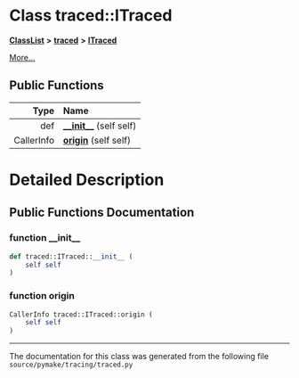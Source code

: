 
# Class traced::ITraced



[**ClassList**](annotated.md) **>** [**traced**](namespacetraced.md) **>** [**ITraced**](classtraced_1_1ITraced.md)



[More...](#detailed-description)
















## Public Functions

| Type | Name |
| ---: | :--- |
|  def | [**\_\_init\_\_**](#function-__init__) (self self) <br> |
|  CallerInfo | [**origin**](#function-origin) (self self) <br> |








# Detailed Description


 


    
## Public Functions Documentation


### function \_\_init\_\_ 


```Python
def traced::ITraced::__init__ (
    self self
) 
```



 


        

### function origin 


```Python
CallerInfo traced::ITraced::origin (
    self self
) 
```



 


        

------------------------------
The documentation for this class was generated from the following file `source/pymake/tracing/traced.py`